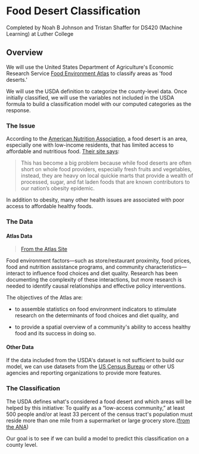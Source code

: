 # Food Desert Classification
Completed by Noah B Johnson and Tristan Shaffer for DS420 (Machine Learning) at Luther College

## Overview
We will use the United States Department of Agriculture's Economic Research Service [Food Environment Atlas](https://www.ers.usda.gov/data-products/food-environment-atlas/data-access-and-documentation-downloads/) to classify areas as 'food deserts.'

We will use the USDA definition to categorize the county-level data. Once initially classified, we will use the variables not included in the USDA formula to build a classification model with our computed categories as the response.

### The Issue
According to the [American Nutrition Association](http://americannutritionassociation.org/), a food desert is an area, especially one with low-income residents, that has limited access to affordable and nutritious food. [Their site says](http://americannutritionassociation.org/newsletter/usda-defines-food-deserts):
> This has become a big problem because while food deserts are often short on whole food providers, especially fresh fruits and vegetables, instead, they are heavy on local quickie marts that provide a wealth of processed, sugar, and fat laden foods that are known contributors to our nation’s obesity epidemic.

In addition to obesity, many other health issues are associated with poor access to affordable healthy foods.

### The Data

#### Atlas Data

> [From the Atlas Site](https://www.ers.usda.gov/data-products/food-environment-atlas/about-the-atlas/)

Food environment factors—such as store/restaurant proximity, food prices, food and nutrition assistance programs, and community characteristics—interact to influence food choices and diet quality. Research has been documenting the complexity of these interactions, but more research is needed to identify causal relationships and effective policy interventions.

The objectives of the Atlas are:

  - to assemble statistics on food environment indicators to stimulate research on the determinants of food choices and diet quality, and
  
  - to provide a spatial overview of a community's ability to access healthy food and its success in doing so.

#### Other Data

If the data included from the USDA's dataset is not sufficient to build our model, we can use datasets from the [US Census Bureau](https://census.gov) or other US agencies and reporting organizations to provide more features.

### The Classification
The USDA defines what's considered a food desert and which areas will be helped by this initiative:  To qualify as a “low-access community,” at least 500 people and/or at least 33 percent of the census tract's population must reside more than one mile from a supermarket or large grocery store.([from the ANA](http://americannutritionassociation.org/newsletter/usda-defines-food-deserts))

Our goal is to see if we can build a model to predict this classification on a county level.
